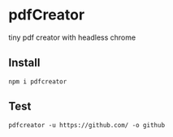 # pdfCreator
tiny pdf creator with headless chrome

## Install

```
npm i pdfcreator
```

## Test
```
pdfcreator -u https://github.com/ -o github
```


